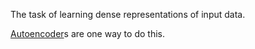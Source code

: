 The task of learning dense representations of input data.

[Autoencoder](Algorithms/Models/ANN/Architectures/Autoencoder.md)s are one way to do this.